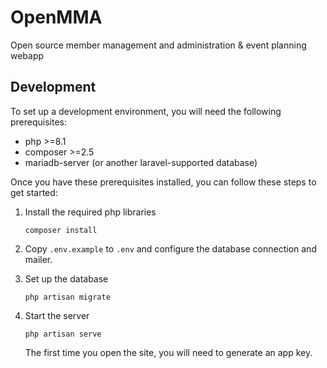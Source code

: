 # OpenMMA
Open source member management and administration & event planning webapp

## Development
To set up a development environment, you will need the following prerequisites:
- php >=8.1
- composer >=2.5
- mariadb-server (or another laravel-supported database)

Once you have these prerequisites installed, you can follow these steps to get
started:

1. Install the required php libraries
    ```
    composer install
    ```

2. Copy `.env.example` to `.env` and configure the database connection and mailer.

3. Set up the database
    ```
    php artisan migrate
    ```

4. Start the server
    ```
    php artisan serve
    ```
    The first time you open the site, you will need to generate an app key.